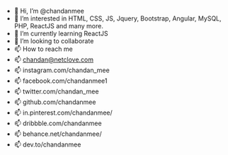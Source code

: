 - 👋 Hi, I’m @chandanmee
- 👀 I’m interested in HTML, CSS, JS, Jquery, Bootstrap, Angular, MySQL, PHP, ReactJS and many more.
- 🌱 I’m currently learning ReactJS
- 💞️ I’m looking to collaborate
- 📫 How to reach me 
- 📫 chandan@netclove.com
- 📫 instagram.com/chandan_mee
- 📫 facebook.com/chandanmee1
- 📫 twitter.com/chandan_mee
- 📫 github.com/chandanmee
- 📫 in.pinterest.com/chandanmee/
- 📫 dribbble.com/chandanmee
- 📫 behance.net/chandanmee/
- 📫 dev.to/chandanmee
<!---
chandanmee/chandanmee is a ✨ special ✨ repository because its `README.md` (this file) appears on your GitHub profile.
You can click the Preview link to take a look at your changes.
--->
